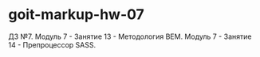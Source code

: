 # goit-markup-hw-07
ДЗ №7. Модуль 7 - Занятие 13 - Методология BEM. Модуль 7 - Занятие 14 - Препроцессор SASS.
